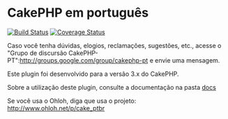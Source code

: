# CakePHP em português

[![Build Status](https://travis-ci.org/jrbasso/cake_ptbr.svg?branch=master)](https://travis-ci.org/jrbasso/cake_ptbr)
[![Coverage Status](https://coveralls.io/repos/jrbasso/cake_ptbr/badge.svg?branch=master)](https://coveralls.io/r/jrbasso/cake_ptbr?branch=master)

Caso você tenha dúvidas, elogios, reclamações, sugestões, etc., acesse o
"Grupo de discursão CakePHP-PT":http://groups.google.com/group/cakephp-pt e envie uma mensagem.

Este plugin foi desenvolvido para a versão 3.x do CakePHP.

Sobre a utilização deste plugin, consulte a documentação na pasta [docs](docs/)

Se você usa o Ohloh, diga que usa o projeto: http://www.ohloh.net/p/cake_ptbr
